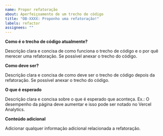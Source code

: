 ```yaml
---
name: Propor refatoração
about: Aperfeiçoamento de um trecho de código
title: "OB-XXXX: Proponho uma refatoração!"
labels: refactor
assignees: ""
---
```


**Como é o trecho de código atualmente?**

Descrição clara e concisa de como funciona o trecho de código e o por quê merecer uma refatoração. Se possível anexar o trecho do código.

**Como deve ser?**

Descrição clara e concisa de como deve ser o trecho de código depois da refatoração. Se possível anexar o trecho do código.

**O que é esperado**

Descrição clara e concisa sobre o que é esperado que aconteça. Ex.: O desempenho da página deve aumentar e isso pode ser notado no Vercel Analytics.

**Conteúdo adicional**

Adicionar qualquer informação adicional relacionada a refatoração.